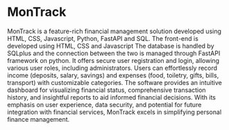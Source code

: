 # MonTrack
MonTrack is a feature-rich financial management solution developed using HTML, CSS, Javascript, Python, FastAPI and SQL. The front-end is developed using HTML, CSS and Javascript The database is handled by SQLplus and the connection between the two is managed through FastAPI framework on python. It offers secure user registration and login, allowing various user roles, including administrators. Users can effortlessly record income (deposits, salary, savings) and expenses (food, toiletry, gifts, bills, transport) with customizable categories. The software provides an intuitive dashboard for visualizing financial status, comprehensive transaction history, and insightful reports to aid informed financial decisions. With its emphasis on user experience, data security, and potential for future integration with financial services, MonTrack excels in simplifying personal finance management.
